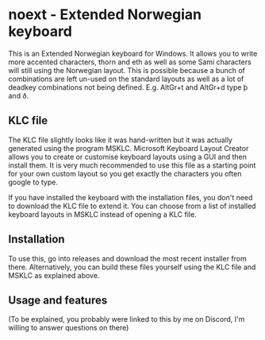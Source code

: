 # noext - Extended Norwegian keyboard

This is an Extended Norwegian keyboard for Windows.
It allows you to write more accented characters, thorn and eth as well as some Sami characters will still using the Norwegian layout.
This is possible because a bunch of combinations are left un-used on the standard layouts as well as a lot of deadkey combinations not being defined.
E.g. AltGr+t and AltGr+d type þ and ð.

## KLC file

The KLC file slightly looks like it was hand-written but
it was actually generated using the program MSKLC.
Microsoft Keyboard Layout Creator allows you to create or customise
keyboard layouts using a GUI and then install them.
It is very much recommended to use this file as a starting
point for your own custom layout so you get exactly the characters you often google to type.

If you have installed the keyboard with the installation files,
you don't need to download the KLC file to extend it.
You can choose from a list of installed keyboard layouts in
MSKLC instead of opening a KLC file.

## Installation

To use this, go into releases and download the most
recent installer from there. Alternatively, you can build
these files yourself using the KLC file and MSKLC as explained above.

## Usage and features

(To be explained, you probably were linked to this
by me on Discord, I'm willing to answer questions on there)
